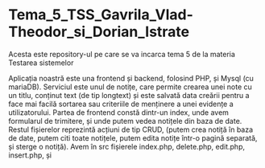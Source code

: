 # Tema_5_TSS_Gavrila_Vlad-Theodor_si_Dorian_Istrate
Acesta este repository-ul pe care se va incarca tema 5 de la materia Testarea sistemelor

Aplicația noastră este una frontend și backend, folosind PHP, și Mysql (cu mariaDB). Serviciul este unul de notițe, care permite crearea unei note 
cu un titlu, conținut text (de tip longtext) și este salvată data creării pentru a face mai facilă sortarea sau criteriile de menținere a unei evidențe
a utilizatorului. Partea de frontend constă dintr-un index, unde avem formularul de trimitere, și unde putem vedea notițele din baza de date. Restul fișierelor
reprezintă acțiuni de tip CRUD, (putem crea notiță în baza de date, putem citi toate notițele, putem edita notițe într-o pagină separată, și sterge o notiță).
Avem în src fișierele index.php, delete.php, edit.php, insert.php, și 
